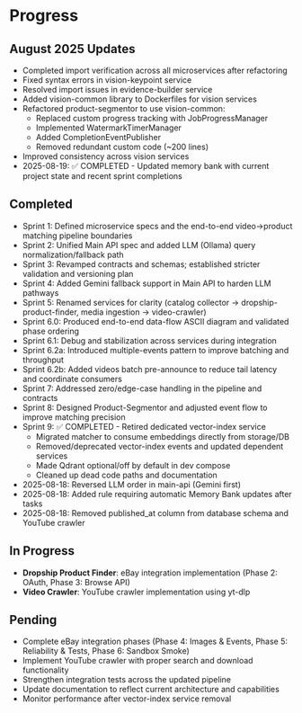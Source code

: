 # Progress

## August 2025 Updates
- Completed import verification across all microservices after refactoring
- Fixed syntax errors in vision-keypoint service
- Resolved import issues in evidence-builder service
- Added vision-common library to Dockerfiles for vision services
- Refactored product-segmentor to use vision-common:
  - Replaced custom progress tracking with JobProgressManager
  - Implemented WatermarkTimerManager
  - Added CompletionEventPublisher
  - Removed redundant custom code (~200 lines)
- Improved consistency across vision services
- 2025-08-19: ✅ COMPLETED - Updated memory bank with current project state and recent sprint completions

## Completed
- Sprint 1: Defined microservice specs and the end-to-end video→product matching pipeline boundaries
- Sprint 2: Unified Main API spec and added LLM (Ollama) query normalization/fallback path
- Sprint 3: Revamped contracts and schemas; established stricter validation and versioning plan
- Sprint 4: Added Gemini fallback support in Main API to harden LLM pathways
- Sprint 5: Renamed services for clarity (catalog collector → dropship-product-finder, media ingestion → video-crawler)
- Sprint 6.0: Produced end-to-end data-flow ASCII diagram and validated phase ordering
- Sprint 6.1: Debug and stabilization across services during integration
- Sprint 6.2a: Introduced multiple-events pattern to improve batching and throughput
- Sprint 6.2b: Added videos batch pre-announce to reduce tail latency and coordinate consumers
- Sprint 7: Addressed zero/edge-case handling in the pipeline and contracts
- Sprint 8: Designed Product-Segmentor and adjusted event flow to improve matching precision
- Sprint 9: ✅ COMPLETED - Retired dedicated vector-index service
  - Migrated matcher to consume embeddings directly from storage/DB
  - Removed/deprecated vector-index events and updated dependent services
  - Made Qdrant optional/off by default in dev compose
  - Cleaned up dead code paths and documentation
- 2025-08-18: Reversed LLM order in main-api (Gemini first)
- 2025-08-18: Added rule requiring automatic Memory Bank updates after tasks
- 2025-08-18: Removed published_at column from database schema and YouTube crawler

## In Progress
- **Dropship Product Finder**: eBay integration implementation (Phase 2: OAuth, Phase 3: Browse API)
- **Video Crawler**: YouTube crawler implementation using yt-dlp

## Pending
- Complete eBay integration phases (Phase 4: Images & Events, Phase 5: Reliability & Tests, Phase 6: Sandbox Smoke)
- Implement YouTube crawler with proper search and download functionality
- Strengthen integration tests across the updated pipeline
- Update documentation to reflect current architecture and capabilities
- Monitor performance after vector-index service removal